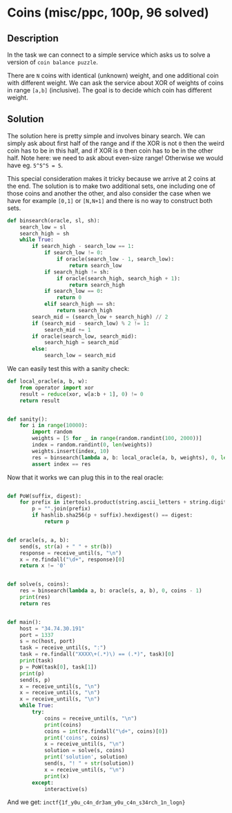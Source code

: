 # Coins (misc/ppc, 100p, 96 solved)

## Description

In the task we can connect to a simple service which asks us to solve a version of `coin balance puzzle`.

There are `N` coins with identical (unknown) weight, and one additional coin with different weight.
We can ask the service about XOR of weights of coins in range `[a,b]` (inclusive).
The goal is to decide which coin has different weight.

## Solution

The solution here is pretty simple and involves binary search.
We can simply ask about first half of the range and if the XOR is not `0` then the weird coin has to be in this half, and if XOR is `0` then coin has to be in the other half.
Note here: we need to ask about even-size range!
Otherwise we would have eg. `5^5^5 = 5`.

This special consideration makes it tricky because we arrive at 2 coins at the end.
The solution is to make two additional sets, one including one of those coins and another the other, and also consider the case when we have for example `[0,1]` or `[N,N+1]` and there is no way to construct both sets.

```python
def binsearch(oracle, sl, sh):
    search_low = sl
    search_high = sh
    while True:
        if search_high - search_low == 1:
            if search_low != 0:
                if oracle(search_low - 1, search_low):
                    return search_low
            if search_high != sh:
                if oracle(search_high, search_high + 1):
                    return search_high
            if search_low == 0:
                return 0
            elif search_high == sh:
                return search_high
        search_mid = (search_low + search_high) // 2
        if (search_mid - search_low) % 2 != 1:
            search_mid += 1
        if oracle(search_low, search_mid):
            search_high = search_mid
        else:
            search_low = search_mid
```

We can easily test this with a sanity check:

```python
def local_oracle(a, b, w):
    from operator import xor
    result = reduce(xor, w[a:b + 1], 0) != 0
    return result


def sanity():
    for i in range(10000):
        import random
        weights = [5 for _ in range(random.randint(100, 2000))]
        index = random.randint(0, len(weights))
        weights.insert(index, 10)
        res = binsearch(lambda a, b: local_oracle(a, b, weights), 0, len(weights) - 1)
        assert index == res
```

Now that it works we can plug this in to the real oracle:

```python

def PoW(suffix, digest):
    for prefix in itertools.product(string.ascii_letters + string.digits, repeat=4):
        p = "".join(prefix)
        if hashlib.sha256(p + suffix).hexdigest() == digest:
            return p


def oracle(s, a, b):
    send(s, str(a) + " " + str(b))
    response = receive_until(s, "\n")
    x = re.findall("\d+", response)[0]
    return x != '0'


def solve(s, coins):
    res = binsearch(lambda a, b: oracle(s, a, b), 0, coins - 1)
    print(res)
    return res


def main():
    host = "34.74.30.191"
    port = 1337
    s = nc(host, port)
    task = receive_until(s, ":")
    task = re.findall("XXXX\+(.*)\) == (.*)", task)[0]
    print(task)
    p = PoW(task[0], task[1])
    print(p)
    send(s, p)
    x = receive_until(s, "\n")
    x = receive_until(s, "\n")
    x = receive_until(s, "\n")
    while True:
        try:
            coins = receive_until(s, "\n")
            print(coins)
            coins = int(re.findall("\d+", coins)[0])
            print('coins', coins)
            x = receive_until(s, "\n")
            solution = solve(s, coins)
            print('solution', solution)
            send(s, "! " + str(solution))
            x = receive_until(s, "\n")
            print(x)
        except:
            interactive(s)
```

And we get: `inctf{1f_y0u_c4n_dr3am_y0u_c4n_s34rch_1n_logn}`
